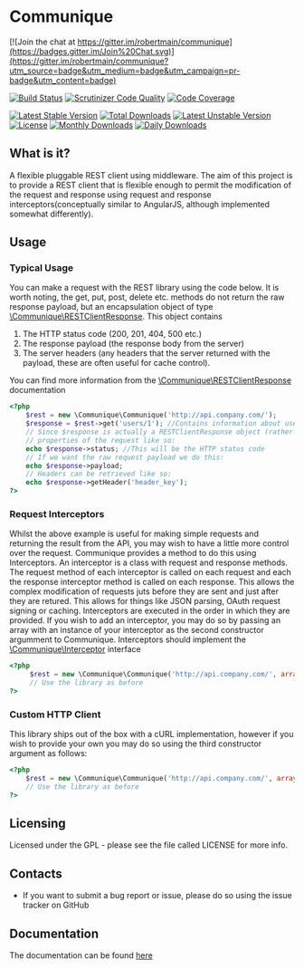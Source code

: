 # Communique

[![Join the chat at https://gitter.im/robertmain/communique](https://badges.gitter.im/Join%20Chat.svg)](https://gitter.im/robertmain/communique?utm_source=badge&utm_medium=badge&utm_campaign=pr-badge&utm_content=badge)

[![Build Status](https://travis-ci.org/robertmain/communique.svg?branch=master)](https://travis-ci.org/robertmain/communique) 
[![Scrutinizer Code Quality](https://scrutinizer-ci.com/g/robertmain/communique/badges/quality-score.png?b=master)](https://scrutinizer-ci.com/g/robertmain/communique/?branch=master)
[![Code Coverage](https://scrutinizer-ci.com/g/robertmain/communique/badges/coverage.png?b=master)](https://scrutinizer-ci.com/g/robertmain/communique/?branch=master)  

[![Latest Stable Version](https://poser.pugx.org/robertmain/communique/v/stable)](https://packagist.org/packages/robertmain/communique)
[![Total Downloads](https://poser.pugx.org/robertmain/communique/downloads)](https://packagist.org/packages/robertmain/communique)
[![Latest Unstable Version](https://poser.pugx.org/robertmain/communique/v/unstable)](https://packagist.org/packages/robertmain/communique)
[![License](https://poser.pugx.org/robertmain/communique/license)](https://packagist.org/packages/robertmain/communique)
[![Monthly Downloads](https://poser.pugx.org/robertmain/communique/d/monthly)](https://packagist.org/packages/robertmain/communique)
[![Daily Downloads](https://poser.pugx.org/robertmain/communique/d/daily)](https://packagist.org/packages/robertmain/communique)

## What is it?

A flexible pluggable REST client using middleware. The aim of this project is to provide a REST client that is flexible enough to permit the modification of the request and response using request and response interceptors(conceptually similar to AngularJS, although implemented somewhat differently).

## Usage

### Typical Usage

You can make a request with the REST library using the code below. It is worth noting, the get, put, post, delete etc. methods 
do not return the raw response payload, but an encapsulation object of type [\Communique\RESTClientResponse](http://robertmain.github.io/communique/classes/Communique.RESTClientResponse.html). This object contains

1. The HTTP status code (200, 201, 404, 500 etc.)
1. The response payload (the response body from the server)
1. The server headers (any headers that the server returned with the payload, these are often useful for cache control).

You can find more information from the [\Communique\RESTClientResponse](http://robertmain.github.io/communique/classes/Communique.RESTClientResponse.html) documentation

```php
<?php
    $rest = new \Communique\Communique('http://api.company.com/');
    $response = $rest->get('users/1'); //Contains information about user number 1
    // Since $response is actually a RESTClientResponse object (rather than the raw response payload), we can get
    // properties of the request like so:
    echo $response->status; //This will be the HTTP status code
    // If we want the raw request payload we do this:
    echo $response->payload;
    // Headers can be retrieved like so:
    echo $response->getHeader('header_key');
?>
```

### Request Interceptors

Whilst the above example is useful for making simple requests and returning the result from the API,
you may wish to have a little more control over the request. Communique provides a method to do this using Interceptors. 
An interceptor is a class with request and response methods. The request method of each interceptor is called on each request
and each the response interceptor method is called on each response. This allows the complex modification of requests juts before
they are sent and just after they are retured. This allows for things like JSON parsing, OAuth request signing or caching.
Interceptors are executed in the order in which they are provided.
If you wish to add an interceptor, you may do so by passing an array with an instance of your interceptor as the second constructor
argumment to Communique. Interceptors should implement the [\Communique\Interceptor](http://robertmain.github.io/communique/classes/Communique.Interceptor.html) interface

```php
<?php
     $rest = new \Communique\Communique('http://api.company.com/', array(new JSONParser(), new OAuth()));
     // Use the library as before
?>
```

### Custom HTTP Client

This library ships out of the box with a cURL implementation, however if you wish to provide your own you may do so
using the third constructor argument as follows:

```php
<?php
    $rest = new \Communique\Communique('http://api.company.com/', array(new JSONParser(), new OAuth()), new CustomHTTPClient());
    // Use the library as before
?>
```

## Licensing

Licensed under the GPL - please see the file called LICENSE for more info.

## Contacts

- If you want to submit a bug report or issue, please do so using the issue tracker on GitHub

## Documentation

The documentation can be found [here](http://robertmain.github.io/communique)
